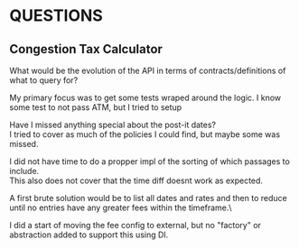 # QUESTIONS
## Congestion Tax Calculator

What would be the evolution of the API in terms of contracts/definitions of what to query for?


My primary focus was to get some tests wraped around the logic.
I know some test to not pass ATM, but I tried to setup

Have I missed anything special about the post-it dates?\
I tried to cover as much of the policies I could find, but maybe some was missed.

I did not have time to do a propper impl of the sorting of which passages to include.\
This also does not cover that the time diff doesnt work as expected.

A first brute solution would be to list all dates and rates and then to reduce until no entries have any greater fees within the timeframe.\

I did a start of moving the fee config to external, but no "factory" or abstraction added to support this using DI.